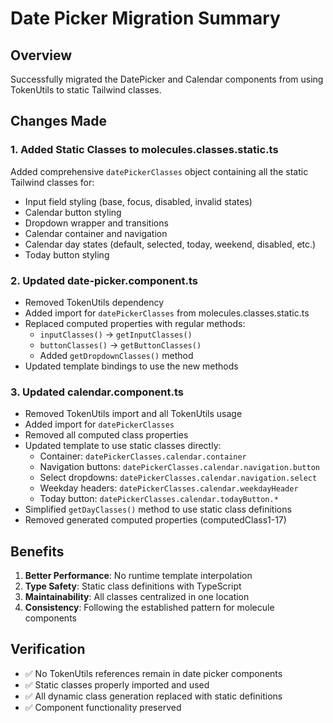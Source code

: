 # Date Picker Migration Summary

## Overview
Successfully migrated the DatePicker and Calendar components from using TokenUtils to static Tailwind classes.

## Changes Made

### 1. Added Static Classes to molecules.classes.static.ts
Added comprehensive `datePickerClasses` object containing all the static Tailwind classes for:
- Input field styling (base, focus, disabled, invalid states)
- Calendar button styling
- Dropdown wrapper and transitions
- Calendar container and navigation
- Calendar day states (default, selected, today, weekend, disabled, etc.)
- Today button styling

### 2. Updated date-picker.component.ts
- Removed TokenUtils dependency
- Added import for `datePickerClasses` from molecules.classes.static.ts
- Replaced computed properties with regular methods:
  - `inputClasses()` → `getInputClasses()`
  - `buttonClasses()` → `getButtonClasses()`
  - Added `getDropdownClasses()` method
- Updated template bindings to use the new methods

### 3. Updated calendar.component.ts
- Removed TokenUtils import and all TokenUtils usage
- Added import for `datePickerClasses`
- Removed all computed class properties
- Updated template to use static classes directly:
  - Container: `datePickerClasses.calendar.container`
  - Navigation buttons: `datePickerClasses.calendar.navigation.button`
  - Select dropdowns: `datePickerClasses.calendar.navigation.select`
  - Weekday headers: `datePickerClasses.calendar.weekdayHeader`
  - Today button: `datePickerClasses.calendar.todayButton.*`
- Simplified `getDayClasses()` method to use static class definitions
- Removed generated computed properties (computedClass1-17)

## Benefits
1. **Better Performance**: No runtime template interpolation
2. **Type Safety**: Static class definitions with TypeScript
3. **Maintainability**: All classes centralized in one location
4. **Consistency**: Following the established pattern for molecule components

## Verification
- ✅ No TokenUtils references remain in date picker components
- ✅ Static classes properly imported and used
- ✅ All dynamic class generation replaced with static definitions
- ✅ Component functionality preserved